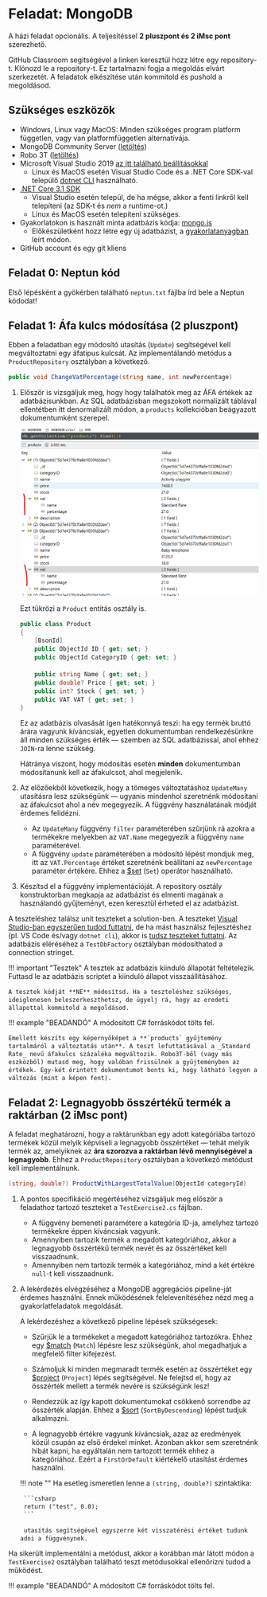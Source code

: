 # Feladat: MongoDB

A házi feladat opcionális. A teljesítéssel **2 pluszpont és 2 iMsc pont** szerezhető.

GitHub Classroom segítségével a <TBD> linken keresztül hozz létre egy repository-t. Klónozd le a repository-t. Ez tartalmazni fogja a megoldás elvárt szerkezetét. A feladatok elkészítése után kommitold és pushold a megoldásod.

## Szükséges eszközök

- Windows, Linux vagy MacOS: Minden szükséges program platform független, vagy van platformfüggetlen alternatívája.
- MongoDB Community Server ([letöltés](https://www.mongodb.com/download-center/community))
- Robo 3T ([letöltés](https://robomongo.org/download))
- Microsoft Visual Studio 2019 [az itt található beállításokkal](../VisualStudio.md)
    - Linux és MacOS esetén Visual Studio Code és a .NET Core SDK-val települő [dotnet CLI](https://docs.microsoft.com/en-us/dotnet/core/tools/) használható.
- [.NET Core 3.1 SDK](https://dotnet.microsoft.com/download/dotnet-core/3.1)
    - Visual Studio esetén települ, de ha mégse, akkor a fenti linkről kell telepíteni (az SDK-t és _nem_ a runtime-ot.)
    - Linux és MacOS esetén telepíteni szükséges.
- Gyakorlatokon is használt minta adatbázis kódja: [mongo.js](https://raw.githubusercontent.com/bmeviauac01/adatvezerelt/master/docs/db/mongo.js)
    - Előkészületként hozz létre egy új adatbázist, a [gyakorlatanyagban](../../seminar/mongodb/index.md) leírt módon.
- GitHub account és egy git kliens

## Feladat 0: Neptun kód

Első lépésként a gyökérben található `neptun.txt` fájlba írd bele a Neptun kódodat!

## Feladat 1: Áfa kulcs módosítása (2 pluszpont)

Ebben a feladatban egy módosító utasítás (`Update`) segítségével kell megváltoztatni egy áfatípus kulcsát. Az implementálandó metódus a `ProductRepository` osztályban a következő.

```csharp
public void ChangeVatPercentage(string name, int newPercentage)
```

1. Először is vizsgáljuk meg, hogy hogy találhatók meg az ÁFA értékek az adatbázisunkban. Az SQL adatbázisban megszokott normalizált táblával ellentétben itt denormalizált módon, a `products` kollekcióban beágyazott dokumentumként szerepel.

    ![Beágyazott dokumentum](embedded-doc.png)

    Ezt tükrözi a `Product` entitás osztály is.

    ```csharp
    public class Product
    {
        [BsonId]
        public ObjectId ID { get; set; }
        public ObjectId CategoryID { get; set; }

        public string Name { get; set; }
        public double? Price { get; set; }
        public int? Stock { get; set; }
        public VAT VAT { get; set; }
    }
    ```

    Ez az adatbázis olvasását igen hatékonnyá teszi: ha egy termék bruttó árára vagyunk kíváncsiak, egyetlen dokumentumban rendelkezésünkre áll minden szükséges érték — szemben az SQL adatbázissal, ahol ehhez `JOIN`-ra lenne szükség.

    Hátránya viszont, hogy módosítás esetén **minden** dokumentumban módosítanunk kell az áfakulcsot, ahol megjelenik.

1. Az előzőekből következik, hogy a tömeges változtatáshoz `UpdateMany` utasításra lesz szükségünk — ugyanis mindenhol szeretnénk módosítani az áfakulcsot ahol a név megegyezik. A függvény használatának módját érdemes felidézni.

    - Az `UpdateMany` függvény `filter` paraméterében szűrjünk rá azokra a termékekre melyekben az `VAT.Name` megegyezik a függvény `name` paraméterével.
    - A függvény `update` paraméterében a módosító lépést mondjuk meg, itt az `VAT.Percentage` értéket szeretnénk beállítani az `newPercentage` paraméter értékére. Ehhez a [$set](https://docs.mongodb.com/manual/reference/operator/update/set/) (`Set`) operátor használható.

1. Készítsd el a függvény implementációját. A repository osztály konstruktorban megkapja az adatbázist és elmenti magának a használandó gyűjteményt, ezen keresztül érheted el az adatbázist.

A teszteléshez találsz unit teszteket a solution-ben. A teszteket [Visual Studio-ban egyszerűen tudod futtatni](https://docs.microsoft.com/en-us/visualstudio/test/run-unit-tests-with-test-explorer?view=vs-2019), de ha mást használsz fejlesztéshez (pl. VS Code és/vagy `dotnet cli`), akkor is [tudsz teszteket futtatni](https://docs.microsoft.com/en-us/dotnet/core/tools/dotnet-test). Az adatbázis eléréséhez a `TestDbFactory` osztályban módosíthatod a connection stringet.

!!! important "Tesztek"
    A tesztek az adatbázis kiinduló állapotát feltételezik. Futtasd le az adatbázis scriptet a kiinduló állapot visszaállításához.

    A tesztek kódját **NE** módosítsd. Ha a teszteléshez szükséges, ideiglenesen beleszerkeszthetsz, de ügyelj rá, hogy az eredeti állapottal kommitold a megoldásod.

!!! example "BEADANDÓ"
    A módosított C# forráskódot tölts fel.

    Emellett készíts egy képernyőképet a **`products` gyűjtemény tartalmáról a változtatás után**. A teszt lefuttatásával a _Standard Rate_ nevű áfakulcs százaléka megváltozik. Robo3T-ből (vagy más eszközből) mutasd meg, hogy valóban frissülnek a gyűjteményben az értékek. Egy-két érintett dokumentumot bonts ki, hogy látható legyen a változás (mint a képen fent).

## Feladat 2: Legnagyobb összértékű termék a raktárban (2 iMsc pont)

A feladat meghatározni, hogy a raktárunkban egy adott kategóriába tartozó termékek közül melyik képviseli a legnagyobb összértéket — tehát melyik termék az, amelyiknek az **ára szorozva a raktárban lévő mennyiségével a legnagyobb**. Ehhez a `ProductRepository` osztályban a következő metódust kell implementálnunk.

```csharp
(string, double?) ProductWithLargestTotalValue(ObjectId categoryId)
```

1. A pontos specifikáció megértéséhez vizsgáljuk meg először a feladathoz tartozó teszteket a `TestExercise2.cs` fájlban.

    - A függvény bemeneti paramétere a kategória ID-ja, amelyhez tartozó termékekre éppen kíváncsiak vagyunk.
    - Amennyiben tartozik termék a megadott kategóriához, akkor a legnagyobb összértékű termék nevét és az összértéket kell visszaadnunk.
    - Amennyiben nem tartozik termék a kategóriához, mind a két értékre `null`-t kell visszaadnunk.

1. A lekérdezés elvégzéséhez a MongoDB aggregációs pipeline-ját érdemes használni. Ennek működésének felelevenítéséhez nézd meg a gyakorlatfeladatok megoldását.

    A lekérdezéshez a következő pipeline lépések szükségesek:

    - Szűrjük le a termékeket a megadott kategóriához tartozókra. Ehhez egy [$match](https://docs.mongodb.com/manual/reference/operator/aggregation/match/) (`Match`) lépésre lesz szükségünk, ahol megadhatjuk a megfelelő filter kifejezést.

    - Számoljuk ki minden megmaradt termék esetén az összértéket egy [$project](https://docs.mongodb.com/manual/reference/operator/aggregation/project/) (`Project`) lépés segítségével. Ne felejtsd el, hogy az összérték mellett a termék nevére is szükségünk lesz!

    - Rendezzük az így kapott dokumentumokat csökkenő sorrendbe az összérték alapján. Ehhez a [$sort](https://docs.mongodb.com/manual/reference/operator/aggregation/sort/) (`SortByDescending`) lépést tudjuk alkalmazni.

    - A legnagyobb értékre vagyunk kíváncsiak, azaz az eredmények közül csupán az első érdekel minket. Azonban akkor sem szeretnénk hibát kapni, ha egyáltalán nem tartozott termék ehhez a kategóriához. Ezért a `FirstOrDefault` kiértékelő utasítást érdemes használni.

    !!! note ""
        Ha esetleg ismeretlen lenne a `(string, double?)` szintaktika:

        ```csharp
        return ("test", 0.0);
        ```
        
        utasítás segítségével egyszerre két visszatérési értéket tudunk adni a függvénynek.

Ha sikerült implementálni a metódust, akkor a korábban már látott módon a `TestExercise2` osztályban található teszt metódusokkal ellenőrizni tudod a működést.

!!! example "BEADANDÓ"
    A módosított C# forráskódot tölts fel.

